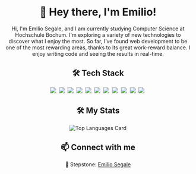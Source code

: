 <h1 align="center">👋 Hey there, I'm Emilio!</h1>
<div align="center">
<p>Hi, I'm Emilio Segale, and I am currently studying Computer Science at Hochschule Bochum. I'm exploring a variety of new technologies to discover what I enjoy the most. So far, I’ve found web development to be one of the most rewarding areas, thanks to its great work-reward balance. I enjoy writing code and seeing the results in real-time.</p>
</div>
<h2 align="center">🛠 Tech Stack</h2>
<div align="center">
<img src="https://img.shields.io/badge/Vercel-%23000000.svg?logo=vercel&logoColor=white">&nbsp;
<img src="https://img.shields.io/badge/Java-%23ED8B00.svg?logo=openjdk&logoColor=white">&nbsp;
<img src="https://img.shields.io/badge/JavaScript-F7DF1E?logo=javascript&logoColor=000">&nbsp;
<img src="https://img.shields.io/badge/Node.js-6DA55F?logo=node.js&logoColor=white">&nbsp;
<img src="https://img.shields.io/badge/CSS-1572B6?logo=css3&logoColor=fff">&nbsp;
<img src="https://img.shields.io/badge/Python-3776AB?logo=python&logoColor=fff">&nbsp;
<img src="https://img.shields.io/badge/JSON-000?logo=json&logoColor=fff">&nbsp;
<img src="https://img.shields.io/badge/MongoDB-%234ea94b.svg?logo=mongodb&logoColor=white">&nbsp;
<img src="https://img.shields.io/badge/GitHub-%23121011.svg?logo=github&logoColor=white">&nbsp;
<img src="https://img.shields.io/badge/npm-CB3837?logo=npm&logoColor=fff">&nbsp;
<img src="https://img.shields.io/badge/ChatGPT-74aa9c?logo=openai&logoColor=white">&nbsp;</div>
<h2 align="center">🛠 My Stats</h2>
<div align="center">
<img src="https://github-readme-stats.vercel.app/api/top-langs/?username=segacha&layout=compact&theme=dark" alt="Top Languages Card"></div>
<h2 align="center">📫 Connect with me</h2>
<p align="center">🔗 Stepstone: <a href="https://www.stepstone.de/profile" target="_blank">Emilio Segale</a></p>

